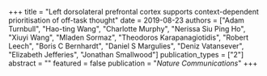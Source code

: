 +++
title = "Left dorsolateral prefrontal cortex supports context-dependent prioritisation of off-task thought"
date = 2019-08-23
authors = ["Adam Turnbull", "Hao-ting Wang", "Charlotte Murphy", "Nerissa Siu Ping Ho", "Xiuyi Wang", "Mladen Sormaz", "Theodoros Karapanagiotidis", "Robert Leech", "Boris C Bernhardt", "Daniel S Margulies", "Deniz Vatansever", "Elizabeth Jefferies", "Jonathan Smallwood"]
publication_types = ["2"]
abstract = ""
featured = false
publication = "*Nature Communications*"
+++

